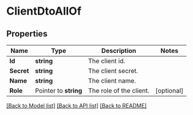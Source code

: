 # ClientDtoAllOf

## Properties

Name | Type | Description | Notes
------------ | ------------- | ------------- | -------------
**Id** | **string** | The client id. | 
**Secret** | **string** | The client secret. | 
**Name** | **string** | The client name. | 
**Role** | Pointer to **string** | The role of the client. | [optional] 

[[Back to Model list]](../README.md#documentation-for-models) [[Back to API list]](../README.md#documentation-for-api-endpoints) [[Back to README]](../README.md)


